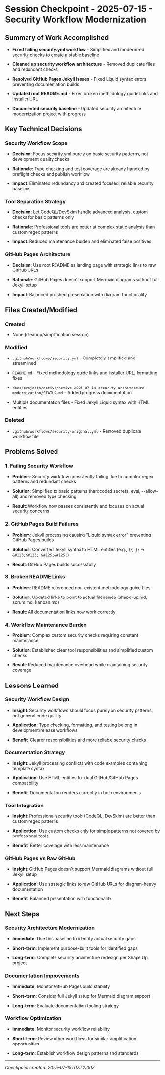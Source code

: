 # Session Checkpoint - 2025-07-15 - Security Workflow Modernization

## Summary of Work Accomplished

- **Fixed failing security.yml workflow** - Simplified and modernized security
  checks to create a stable baseline

- **Cleaned up security workflow architecture** - Removed duplicate files and
  redundant checks

- **Resolved GitHub Pages Jekyll issues** - Fixed Liquid syntax errors
  preventing documentation builds

- **Updated root README.md** - Fixed broken methodology guide links and
  installer URL

- **Documented security baseline** - Updated security architecture modernization
  project with progress

## Key Technical Decisions

### Security Workflow Scope

- **Decision**: Focus security.yml purely on basic security patterns, not
  development quality checks

- **Rationale**: Type checking and test coverage are already handled by
  preflight checks and publish workflow

- **Impact**: Eliminated redundancy and created focused, reliable security
  baseline

### Tool Separation Strategy

- **Decision**: Let CodeQL/DevSkim handle advanced analysis, custom checks for
  basic patterns only

- **Rationale**: Professional tools are better at complex static analysis than
  custom regex patterns

- **Impact**: Reduced maintenance burden and eliminated false positives

### GitHub Pages Architecture

- **Decision**: Use root README as landing page with strategic links to raw
  GitHub URLs

- **Rationale**: GitHub Pages doesn't support Mermaid diagrams without full
  Jekyll setup

- **Impact**: Balanced polished presentation with diagram functionality

## Files Created/Modified

### Created

- None (cleanup/simplification session)

### Modified

- `.github/workflows/security.yml` - Completely simplified and streamlined

- `README.md` - Fixed methodology guide links and installer URL, formatting
  fixes

- `docs/projects/active/active-2025-07-14-security-architecture-modernization/STATUS.md` -
  Added progress documentation

- Multiple documentation files - Fixed Jekyll Liquid syntax with HTML entities

### Deleted

- `.github/workflows/security-original.yml` - Removed duplicate workflow file

## Problems Solved

### 1. Failing Security Workflow

- **Problem**: Security workflow consistently failing due to complex regex
  patterns and redundant checks

- **Solution**: Simplified to basic patterns (hardcoded secrets, eval,
  --allow-all) and removed type checking

- **Result**: Workflow now passes consistently and focuses on actual security
  concerns

### 2. GitHub Pages Build Failures

- **Problem**: Jekyll processing causing "Liquid syntax error" preventing GitHub
  Pages builds

- **Solution**: Converted Jekyll syntax to HTML entities (e.g., `{{ }}` →
  `&#123;&#123; &#125;&#125;`)

- **Result**: GitHub Pages builds successfully

### 3. Broken README Links

- **Problem**: README referenced non-existent methodology guide files

- **Solution**: Updated links to point to actual filenames (shape-up.md,
  scrum.md, kanban.md)

- **Result**: All documentation links now work correctly

### 4. Workflow Maintenance Burden

- **Problem**: Complex custom security checks requiring constant maintenance

- **Solution**: Established clear tool responsibilities and simplified custom
  checks

- **Result**: Reduced maintenance overhead while maintaining security coverage

## Lessons Learned

### Security Workflow Design

- **Insight**: Security workflows should focus purely on security patterns, not
  general code quality

- **Application**: Type checking, formatting, and testing belong in
  development/release workflows

- **Benefit**: Clearer responsibilities and more reliable security checks

### Documentation Strategy

- **Insight**: Jekyll processing conflicts with code examples containing
  template syntax

- **Application**: Use HTML entities for dual GitHub/GitHub Pages compatibility

- **Benefit**: Documentation renders correctly in both environments

### Tool Integration

- **Insight**: Professional security tools (CodeQL, DevSkim) are better than
  custom regex patterns

- **Application**: Use custom checks only for simple patterns not covered by
  professional tools

- **Benefit**: Better coverage with less maintenance

### GitHub Pages vs Raw GitHub

- **Insight**: GitHub Pages doesn't support Mermaid diagrams without full Jekyll
  setup

- **Application**: Use strategic links to raw GitHub URLs for diagram-heavy
  documentation

- **Benefit**: Balanced presentation with functionality

## Next Steps

### Security Architecture Modernization

- **Immediate**: Use this baseline to identify actual security gaps

- **Short-term**: Implement purpose-built tools for identified gaps

- **Long-term**: Complete security architecture redesign per Shape Up project

### Documentation Improvements

- **Immediate**: Monitor GitHub Pages build stability

- **Short-term**: Consider full Jekyll setup for Mermaid diagram support

- **Long-term**: Evaluate documentation tooling strategy

### Workflow Optimization

- **Immediate**: Monitor security workflow reliability

- **Short-term**: Review other workflows for similar simplification
  opportunities

- **Long-term**: Establish workflow design patterns and standards

---

_Checkpoint created: 2025-07-15T07:52:00Z_

